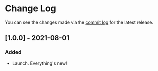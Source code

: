 # Change Log

You can see the changes made via the [commit log](https://github.com/themehybrid/hybrid-media-manager/commits/master) for the latest release.

## [1.0.0] - 2021-08-01

### Added

- Launch.  Everything's new!
